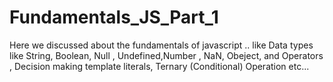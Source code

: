 # Fundamentals_JS_Part_1
Here we discussed about the fundamentals of javascript .. like Data types like String, Boolean, Null , Undefined,Number , NaN, Obeject,
and Operators , Decision making template literals, Ternary (Conditional) Operation etc...
